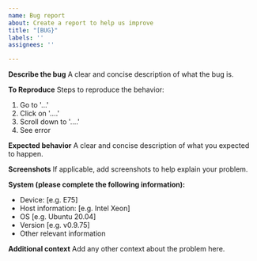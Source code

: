 ```yaml
---
name: Bug report
about: Create a report to help us improve
title: "[BUG}"
labels: ''
assignees: ''

---
```


**Describe the bug**
A clear and concise description of what the bug is.

**To Reproduce**
Steps to reproduce the behavior:
1. Go to '...'
2. Click on '....'
3. Scroll down to '....'
4. See error

**Expected behavior**
A clear and concise description of what you expected to happen.

**Screenshots**
If applicable, add screenshots to help explain your problem.

**System (please complete the following information):**
 - Device: [e.g. E75]
 - Host information: [e.g. Intel Xeon]
 - OS [e.g. Ubuntu 20.04]
 - Version [e.g. v0.9.75]
 - Other relevant information

**Additional context**
Add any other context about the problem here.
